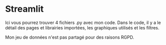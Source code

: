 # Streamlit

Ici vous pourrez trouver 4 fichiers .py avec mon code.
Dans le code, il y a le détail des pages et librairies importées, les graphiques utilisés et les filtres.

Mon jeu de données n'est pas partagé pour des raisons RGPD.
